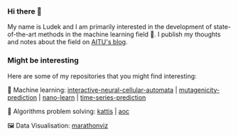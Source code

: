 ### Hi there 👋 
My name is Ludek and I am primarily interested in the development of state-of-the-art methods in the machine learning field 🤖. I publish my thoughts and notes about the field on [AITU's blog](https://www.aitu.group/blog).

### Might be interesting
Here are some of my repositories that you might find interesting:

🤖 Machine learning: [interactive-neural-cellular-automata](https://github.com/Interactive-NCA) | [mutagenicity-prediction](https://github.com/ludekcizinsky/epfl-cs502/tree/main/coursework/homeworks/hw2) | [nano-learn](https://github.com/ludekcizinsky/nano-learn) | [time-series-prediction](https://github.com/ludekcizinsky/time-series-prediction)

🔫 Algorithms problem solving: [kattis](https://github.com/ludekcizinsky/kattis) | [aoc](https://github.com/ludekcizinsky/aoc)

🖼️ Data Visualisation: [marathonviz](https://github.com/ludekcizinsky/marathonviz)
